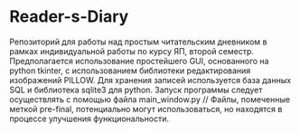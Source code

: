 # Reader-s-Diary
Репозиторий для работы над простым читательским дневником в рамках индивидуальной работы по курсу ЯП, второй семестр.
Предполагается использование простейшего GUI, основанного на python tkinter, с использованием библиотеки редактирования изображений PILLOW. 
Для хранения записей используется база данных SQL и библиотека sqlite3 для python.
Запуск программы следует осуществлять с помощью файла main_window.py
//
Файлы, помеченные меткой pre-final, потенциально могут использоваться, но находятся в процессе улучшения функциональности.
